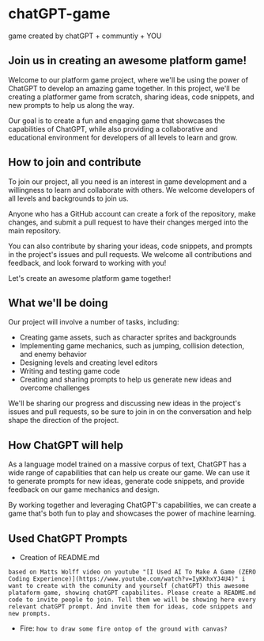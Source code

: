 # chatGPT-game
game created by chatGPT + communtiy + YOU


## Join us in creating an awesome platform game!
Welcome to our platform game project, where we'll be using the power of ChatGPT to develop an amazing game together. In this project, we'll be creating a platformer game from scratch, sharing ideas, code snippets, and new prompts to help us along the way.

Our goal is to create a fun and engaging game that showcases the capabilities of ChatGPT, while also providing a collaborative and educational environment for developers of all levels to learn and grow.

## How to join and contribute
To join our project, all you need is an interest in game development and a willingness to learn and collaborate with others. We welcome developers of all levels and backgrounds to join us.

Anyone who has a GitHub account can create a fork of the repository, make changes, and submit a pull request to have their changes merged into the main repository.

You can also contribute by sharing your ideas, code snippets, and prompts in the project's issues and pull requests. We welcome all contributions and feedback, and look forward to working with you!

Let's create an awesome platform game together!

## What we'll be doing
Our project will involve a number of tasks, including:

- Creating game assets, such as character sprites and backgrounds
- Implementing game mechanics, such as jumping, collision detection, and enemy behavior
- Designing levels and creating level editors
- Writing and testing game code
- Creating and sharing prompts to help us generate new ideas and overcome challenges

We'll be sharing our progress and discussing new ideas in the project's issues and pull requests, so be sure to join in on the conversation and help shape the direction of the project.

## How ChatGPT will help
As a language model trained on a massive corpus of text, ChatGPT has a wide range of capabilities that can help us create our game. We can use it to generate prompts for new ideas, generate code snippets, and provide feedback on our game mechanics and design.

By working together and leveraging ChatGPT's capabilities, we can create a game that's both fun to play and showcases the power of machine learning.


## Used ChatGPT Prompts

- Creation of README.md
```
based on Matts Wolff video on youtube "[I Used AI To Make A Game (ZERO Coding Experience)](https://www.youtube.com/watch?v=IyKKhxYJ4U4)" i want to create with the comunity and yourself (chatGPT) this awesome plataform game, showing chatGPT capabilites. Please create a README.md code to invite people to join. Tell them we will be showing here every relevant chatGPT prompt. And invite them for ideas, code snippets and new prompts.
```

- Fire: `how to draw some fire ontop of the ground with canvas?`
